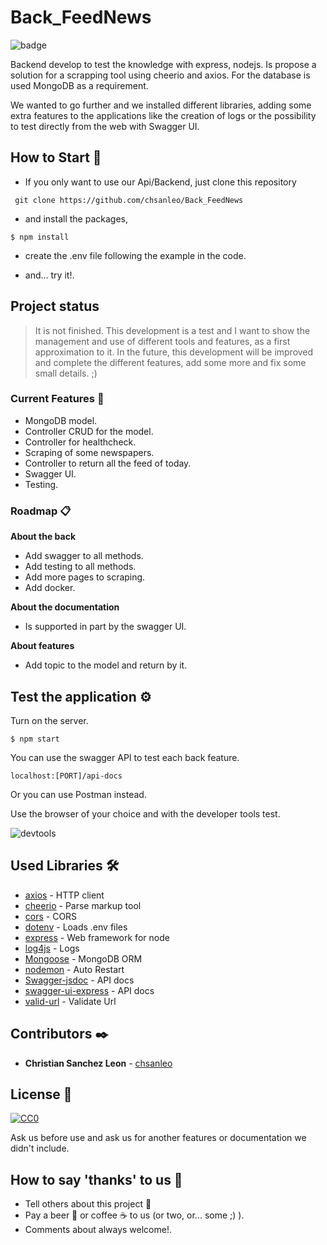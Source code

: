 # Back_FeedNews

![badge](https://img.shields.io/badge/working-active-brig)

Backend develop to test the knowledge with express, nodejs. Is propose a solution for a scrapping tool using cheerio and axios.
For the database is used MongoDB as a requirement.

We wanted to go further and we installed different libraries, adding some extra features to the applications like the creation of logs or the possibility to test directly from the web with Swagger UI. 


## How to Start 🚀

+ If you only want to use our Api/Backend, just clone this repository 
```
 git clone https://github.com/chsanleo/Back_FeedNews
```

+ and install the packages,

```
$ npm install
```
+ create the .env file following the example in the code. 

+ and... try it!.
 
## Project status

> It is not finished. This development is a test and I want to show the management and use of different tools and features, as a first approximation to it. In the future, this development will be improved and complete the different features, add some more and fix some small details.  ;)

### Current Features 📄

+ MongoDB model.
+ Controller CRUD for the model.
+ Controller for healthcheck.
+ Scraping of some newspapers.
+ Controller to return all the feed of today.
+ Swagger UI. 
+ Testing.


### Roadmap 📋

**About the back**
+ Add swagger to all methods.
+ Add testing to all methods.
+ Add more pages to scraping.
+ Add docker.

**About the documentation**
+ Is supported in part by the swagger UI.

**About features**
+ Add topic to the model and return by it.


## Test the application ⚙️

Turn on the server.
```
$ npm start
```

You can use the swagger API to test each back feature.
```
localhost:[PORT]/api-docs
```

Or you can use Postman instead.


Use the browser of your choice and with the developer tools test. 


![devtools](https://www.formacionprofesional.info/wp-content/uploads/2015/09/herramientas_desarrollo_iexplorer11.png)


## Used Libraries 🛠️

* [axios](https://www.npmjs.com/package/axios) - HTTP client
* [cheerio](https://www.npmjs.com/package/cheerio) - Parse markup tool
* [cors](https://www.npmjs.com/package/cors) - CORS
* [dotenv](https://www.npmjs.com/package/dotenv) - Loads .env files
* [express](https://www.npmjs.com/package/express) - Web framework for node
* [log4js](https://www.npmjs.com/package/log4js) - Logs
* [Mongoose](https://www.npmjs.com/package/mongoose) - MongoDB ORM
* [nodemon](https://www.npmjs.com/package/nodemon) - Auto Restart
* [Swagger-jsdoc](https://www.npmjs.com/package/swagger-jsdoc) - API docs
* [swagger-ui-express](https://www.npmjs.com/package/swagger-ui-express) - API docs
* [valid-url](https://www.npmjs.com/package/valid-url) - Validate Url


## Contributors ✒️

* **Christian Sanchez Leon** - [chsanleo](https://github.com/chsanleo)


## License 📄
[![CC0](https://licensebuttons.net/p/zero/1.0/88x31.png)](https://creativecommons.org/publicdomain/zero/1.0/)

Ask us before use and ask us for another features or documentation we didn't include.


## How to say 'thanks' to us  🎁

* Tell others about this project 📢
* Pay a beer 🍺 or coffee ☕ to us (or two, or... some ;) ). 
* Comments about always welcome!.